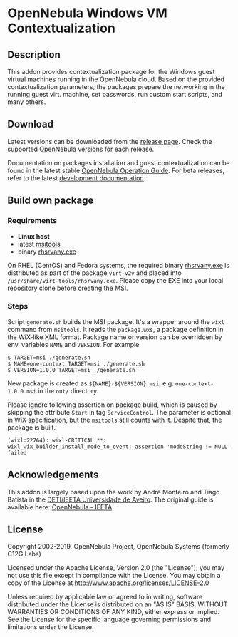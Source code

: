 # OpenNebula Windows VM Contextualization

## Description

This addon provides contextualization package for the Windows
guest virtual machines running in the OpenNebula cloud. Based
on the provided contextualization parameters, the packages prepare the
networking in the running guest virt. machine, set
passwords, run custom start scripts, and many others.

## Download

Latest versions can be downloaded from the
[release page](https://github.com/OpenNebula/addon-context-windows/releases).
Check the supported OpenNebula versions for each release.

Documentation on packages installation and guest contextualization can
be found in the latest stable
[OpenNebula Operation Guide](http://docs.opennebula.org/stable/operation/vm_setup/context_overview.html).
For beta releases, refer to the latest
[development documentation](http://docs.opennebula.org/devel/operation/vm_setup/context_overview.html).

## Build own package

### Requirements

* **Linux host**
* latest [msitools](https://wiki.gnome.org/msitools)
* binary [rhsrvany.exe](https://github.com/rwmjones/rhsrvany)

On RHEL (CentOS) and Fedora systems, the required binary
[rhsrvany.exe](https://github.com/rwmjones/rhsrvany) is distributed as part
of the package `virt-v2v` and placed into `/usr/share/virt-tools/rhsrvany.exe`.
Please copy the EXE into your local repository clone before creating the MSI.

### Steps

Script `generate.sh` builds the MSI package. It's a wrapper around
the `wixl` command from `msitools`. It reads the `package.wxs`, a package
definition in the WiX-like XML format. Package name or version can be
overridden by env. variables `NAME` and `VERSION`. For example:

```
$ TARGET=msi ./generate.sh
$ NAME=one-context TARGET=msi ./generate.sh
$ VERSION=1.0.0 TARGET=msi ./generate.sh
```

New package is created as `${NAME}-${VERSION}.msi`,
e.g. `one-context-1.0.0.msi` in the `out/` directory.

Please ignore following assertion on package build, which is caused
by skipping the attribute `Start` in tag `ServiceControl`. The parameter
is optional in WiX specification, but the `msitools` still counts with it.
Despite that, the package is built.

```
(wixl:22764): wixl-CRITICAL **: wixl_wix_builder_install_mode_to_event: assertion 'modeString != NULL' failed
```

## Acknowledgements

This addon is largely based upon the work by André Monteiro and Tiago Batista in the [DETI/IEETA Universidade de Aveiro](http://www.ua.pt/). The original guide is available here: [OpenNebula - IEETA](http://wiki.ieeta.pt/wiki/index.php/OpenNebula)

## License

Copyright 2002-2019, OpenNebula Project, OpenNebula Systems (formerly C12G Labs)

Licensed under the Apache License, Version 2.0 (the "License"); you may
not use this file except in compliance with the License. You may obtain
a copy of the License at http://www.apache.org/licenses/LICENSE-2.0

Unless required by applicable law or agreed to in writing, software
distributed under the License is distributed on an "AS IS" BASIS,
WITHOUT WARRANTIES OR CONDITIONS OF ANY KIND, either express or implied.
See the License for the specific language governing permissions and
limitations under the License.
